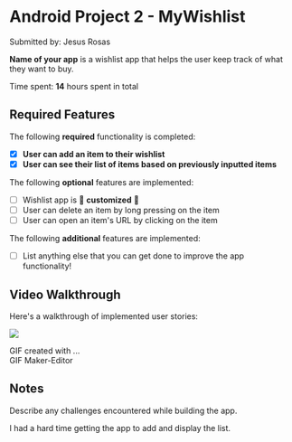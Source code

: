 # Android Project 2 - MyWishlist

Submitted by: Jesus Rosas

**Name of your app** is a wishlist app that helps the user keep track of what they want to buy.

Time spent: **14** hours spent in total

## Required Features

The following **required** functionality is completed:

- [x] **User can add an item to their wishlist**
- [x] **User can see their list of items based on previously inputted items**

The following **optional** features are implemented:

- [ ] Wishlist app is 🎨 **customized** 🎨
- [ ] User can delete an item by long pressing on the item
- [ ] User can open an item's URL by clicking on the item

The following **additional** features are implemented:

* [ ] List anything else that you can get done to improve the app functionality!

## Video Walkthrough

Here's a walkthrough of implemented user stories:

<img src=Wishlist.gif />

<!-- Replace this with whatever GIF tool you used! -->
GIF created with ...  
GIF Maker-Editor

## Notes

Describe any challenges encountered while building the app.

I had a hard time getting the app to add and display the list.
